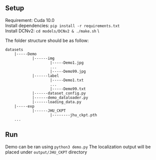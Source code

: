 ## Setup
Requirement: Cuda 10.0 \
Install dependencies: `pip install -r requirements.txt` \
Install DCNv2: `cd models/DCNv2 & ./make.sh` \

The folder structure should be as follow:
```
datasets
    |-----Demo
            |------img
                    |-----Demo1.jpg
                    ...
                    |-----Demo99.jpg
            |------label
                    |-----Demo1.txt
                    ...
                    |-----Demo99.txt
            |------dataset_config.py
            |------demo_dataloader.py
            |------loading_data.py
    |-----exp
            |------JHU_CKPT
                    |--------jhu_ckpt.pth
    ...
```

## Run
Demo can be ran using `python3 demo.py`
The localization output will be placed under `output/JHU_CKPT` directory
